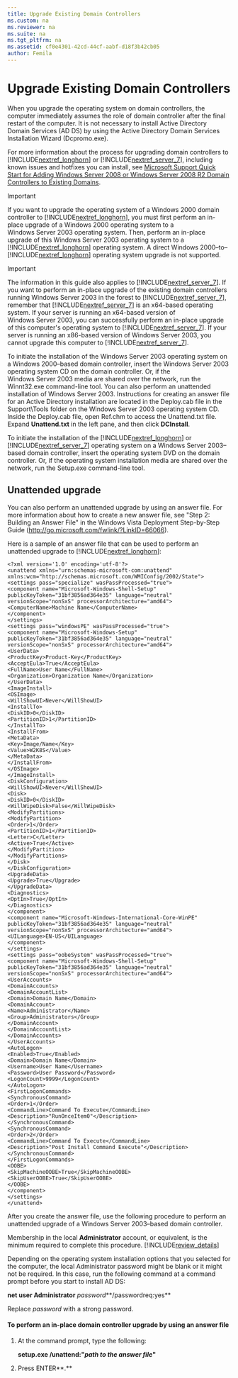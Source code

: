 ```yaml
---
title: Upgrade Existing Domain Controllers
ms.custom: na
ms.reviewer: na
ms.suite: na
ms.tgt_pltfrm: na
ms.assetid: cf0e4301-42cd-44cf-aabf-d18f3b42cb05
author: Femila
---
```

# Upgrade Existing Domain Controllers
When you upgrade the operating system on domain controllers, the computer immediately assumes the role of domain controller after the final restart of the computer. It is not necessary to install Active Directory Domain Services \(AD DS\) by using the Active Directory Domain Services Installation Wizard \(Dcpromo.exe\).  
  
For more information about the process for upgrading domain controllers to [!INCLUDE[nextref_longhorn](../Token/nextref_longhorn_md.md)] or [!INCLUDE[nextref_server_7](../Token/nextref_server_7_md.md)], including known issues and hotfixes you can install, see [Microsoft Support Quick Start for Adding Windows Server 2008 or Windows Server 2008 R2 Domain Controllers to Existing Domains](assetId:///255b83fa-5f20-455a-b6b0-bef198979268).  
  
> [!IMPORTANT]  
> If you want to upgrade the operating system of a Windows 2000 domain controller to [!INCLUDE[nextref_longhorn](../Token/nextref_longhorn_md.md)], you must first perform an in\-place upgrade of a Windows 2000 operating system to a Windows Server 2003 operating system. Then, perform an in\-place upgrade of this Windows Server 2003 operating system to a [!INCLUDE[nextref_longhorn](../Token/nextref_longhorn_md.md)] operating system. A direct Windows 2000–to–[!INCLUDE[nextref_longhorn](../Token/nextref_longhorn_md.md)] operating system upgrade is not supported.  
  
> [!IMPORTANT]  
> The information in this guide also applies to [!INCLUDE[nextref_server_7](../Token/nextref_server_7_md.md)]. If you want to perform an in\-place upgrade of the existing domain controllers running Windows Server 2003 in the forest to [!INCLUDE[nextref_server_7](../Token/nextref_server_7_md.md)], remember that [!INCLUDE[nextref_server_7](../Token/nextref_server_7_md.md)] is an x64\-based operating system. If your server is running an x64\-based version of Windows Server 2003, you can successfully perform an in\-place upgrade of this computer's operating system to [!INCLUDE[nextref_server_7](../Token/nextref_server_7_md.md)]. If your server is running an x86\-based version of Windows Server 2003, you cannot upgrade this computer to [!INCLUDE[nextref_server_7](../Token/nextref_server_7_md.md)].  
  
To initiate the installation of the Windows Server 2003 operating system on a Windows 2000–based domain controller, insert the Windows Server 2003 operating system CD on the domain controller. Or, if the Windows Server 2003 media are shared over the network, run the Winnt32.exe command\-line tool. You can also perform an unattended installation of Windows Server 2003. Instructions for creating an answer file for an Active Directory installation are located in the Deploy.cab file in the Support\\Tools folder on the Windows Server 2003 operating system CD. Inside the Deploy.cab file, open Ref.chm to access the Unattend.txt file. Expand **Unattend.txt** in the left pane, and then click **DCInstall**.  
  
To initiate the installation of the [!INCLUDE[nextref_longhorn](../Token/nextref_longhorn_md.md)] or [!INCLUDE[nextref_server_7](../Token/nextref_server_7_md.md)] operating system on a Windows Server 2003–based domain controller, insert the operating system DVD on the domain controller. Or, if the operating system installation media are shared over the network, run the Setup.exe command\-line tool.  
  
## Unattended upgrade  
You can also perform an unattended upgrade by using an answer file. For more information about how to create a new answer file, see "Step 2: Building an Answer File" in the Windows Vista Deployment Step\-by\-Step Guide \([http:\/\/go.microsoft.com\/fwlink\/?LinkID\=66066](http://go.microsoft.com/fwlink/?LinkID=66066)\).  
  
Here is a sample of an answer file that can be used to perform an unattended upgrade to [!INCLUDE[nextref_longhorn](../Token/nextref_longhorn_md.md)]:  
  
```  
<?xml version='1.0' encoding='utf-8'?>  
<unattend xmlns="urn:schemas-microsoft-com:unattend" xmlns:wcm="http://schemas.microsoft.com/WMIConfig/2002/State">  
<settings pass="specialize" wasPassProcessed="true">  
<component name="Microsoft-Windows-Shell-Setup" publicKeyToken="31bf3856ad364e35" language="neutral" versionScope="nonSxS" processorArchitecture="amd64">  
<ComputerName>Machine Name</ComputerName>  
</component>  
</settings>  
<settings pass="windowsPE" wasPassProcessed="true">  
<component name="Microsoft-Windows-Setup" publicKeyToken="31bf3856ad364e35" language="neutral" versionScope="nonSxS" processorArchitecture="amd64">  
<UserData>  
<ProductKey>Product-Key</ProductKey>  
<AcceptEula>True</AcceptEula>  
<FullName>User Name</FullName>  
<Organization>Organization Name</Organization>  
</UserData>  
<ImageInstall>  
<OSImage>  
<WillShowUI>Never</WillShowUI>  
<InstallTo>  
<DiskID>0</DiskID>  
<PartitionID>1</PartitionID>  
</InstallTo>  
<InstallFrom>  
<MetaData>  
<Key>Image/Name</Key>  
<Value>W2K8S</Value>  
</MetaData>  
</InstallFrom>  
</OSImage>  
</ImageInstall>  
<DiskConfiguration>  
<WillShowUI>Never</WillShowUI>  
<Disk>  
<DiskID>0</DiskID>  
<WillWipeDisk>False</WillWipeDisk>  
<ModifyPartitions>  
<ModifyPartition>  
<Order>1</Order>  
<PartitionID>1</PartitionID>  
<Letter>C</Letter>  
<Active>True</Active>  
</ModifyPartition>  
</ModifyPartitions>  
</Disk>  
</DiskConfiguration>  
<UpgradeData>  
<Upgrade>True</Upgrade>  
</UpgradeData>  
<Diagnostics>  
<OptIn>True</OptIn>  
</Diagnostics>  
</component>  
<component name="Microsoft-Windows-International-Core-WinPE" publicKeyToken="31bf3856ad364e35" language="neutral" versionScope="nonSxS" processorArchitecture="amd64">  
<UILanguage>EN-US</UILanguage>  
</component>  
</settings>  
<settings pass="oobeSystem" wasPassProcessed="true">  
<component name="Microsoft-Windows-Shell-Setup" publicKeyToken="31bf3856ad364e35" language="neutral" versionScope="nonSxS" processorArchitecture="amd64">  
<UserAccounts>  
<DomainAccounts>  
<DomainAccountList>  
<Domain>Domain Name</Domain>  
<DomainAccount>  
<Name>Administrator</Name>  
<Group>Administrators</Group>  
</DomainAccount>  
</DomainAccountList>  
</DomainAccounts>  
</UserAccounts>  
<AutoLogon>  
<Enabled>True</Enabled>  
<Domain>Domain Name</Domain>  
<Username>User Name</Username>  
<Password>User Password</Password>  
<LogonCount>9999</LogonCount>  
</AutoLogon>  
<FirstLogonCommands>  
<SynchronousCommand>  
<Order>1</Order>  
<CommandLine>Command To Execute</CommandLine>  
<Description>"RunOnceItem0"</Description>  
</SynchronousCommand>  
<SynchronousCommand>  
<Order>2</Order>  
<CommandLine>Command To Execute</CommandLine>  
<Description>"Post Install Command Execute"</Description>  
</SynchronousCommand>  
</FirstLogonCommands>  
<OOBE>  
<SkipMachineOOBE>True</SkipMachineOOBE>  
<SkipUserOOBE>True</SkipUserOOBE>  
</OOBE>  
</component>  
</settings>  
</unattend>  
```  
  
After you create the answer file, use the following procedure to perform an unattended upgrade of a Windows Server 2003–based domain controller.  
  
Membership in the local **Administrator** account, or equivalent, is the minimum required to complete this procedure. [!INCLUDE[review_details](../Token/review_details_md.md)]  
  
Depending on the operating system installation options that you selected for the computer, the local Administrator password might be blank or it might not be required. In this case, run the following command at a command prompt before you start to install AD DS:  
  
**net user Administrator** *password***\/passwordreq:yes**  
  
Replace *password* with a strong password.  
  
#### To perform an in\-place domain controller upgrade by using an answer file  
  
1.  At the command prompt, type the following:  
  
    **setup.exe \/unattend:"***path to the answer file***"**  
  
2.  Press ENTER**.**  
  
